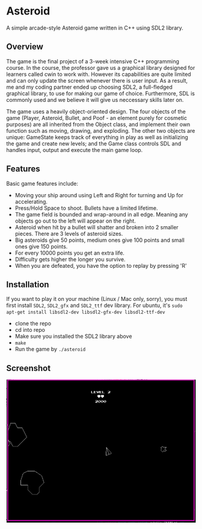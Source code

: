 # Asteroid

A simple arcade-style Asteroid game written in C++ using SDL2 library.

## Overview

The game is the final project of a 3-week intensive C++ programming course. In the course, the professor gave us a graphical library designed for learners called cwin to work with. However its capabilities are quite limited and can only update the screen whenever there is user input. As a result, me and my coding partner ended up choosing SDL2, a full-fledged graphical library, to use for making our game of choice. Furthermore, SDL is commonly used and we believe it will give us neccessary skills later on.

The game uses a heavily object-oriented design. The four objects of the game (Player, Asteroid, Bullet, and Poof - an element purely for cosmetic purposes) are all inherited from the Object class, and implement their own function such as moving, drawing, and exploding. The other two objects are unique: GameState keeps track of everything in play as well as initializing the game and create new levels; and the Game class controls SDL and handles input, output and execute the main game loop.

## Features

Basic game features include:

- Moving your ship around using Left and Right for turning and Up for accelerating.
- Press/Hold Space to shoot. Bullets have a limited lifetime.
- The game field is bounded and wrap-around in all edge. Meaning any objects go out to the left will appear on the right.
- Asteroid when hit by a bullet will shatter and broken into 2 smaller pieces. There are 3 levels of asteroid sizes.
- Big asteroids give 50 points, medium ones give 100 points and small ones give 150 points.
- For every 10000 points you get an extra life.
- Difficulty gets higher the longer you survive.
- When you are defeated, you have the option to replay by pressing 'R'

## Installation

If you want to play it on your machine (Linux / Mac only, sorry), you must first install `SDL2`, `SDL2_gfx` and `SDL2_ttf` dev library. For ubuntu, it's `sudo apt-get install libsdl2-dev libsdl2-gfx-dev libsdl2-ttf-dev`

- clone the repo
- cd into repo
- Make sure you installed the SDL2 library above
- `make`
- Run the game by `./asteroid`

## Screenshot

![screenshot](https://github.com/ferb96/game_prj/raw/master/screenshot.png)
